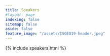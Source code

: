 ```yaml
---
title: Speakers
#layout: page
indexing: false
sitemap: false
aside: false
feature_image: "/assets/ISGEO19-header.jpeg"
---
```


{% include speakers.html %}
